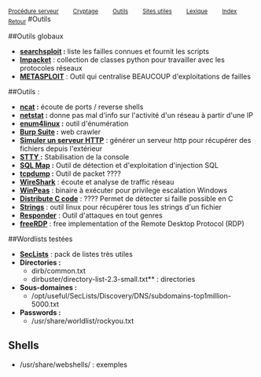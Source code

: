 <sub>[Procédure serveur](server_procedure.md)&nbsp; &nbsp; &nbsp; &nbsp; &nbsp;[Cryptage](cryptage.md)&nbsp; &nbsp; &nbsp; &nbsp; &nbsp;[Outils](tools.md)&nbsp; &nbsp; &nbsp; &nbsp; &nbsp;[Sites utiles](useful_website.md)&nbsp; &nbsp; &nbsp; &nbsp; &nbsp;[Lexique](lexique.md)&nbsp; &nbsp; &nbsp; &nbsp; &nbsp;[Index](index.md)</sub>
<sub>[Retour](home.md)</sub>
#Outils


##Outils globaux

- **[searchsploit](searchsploit.md) :** liste les failles connues et fournit les scripts
- **[Impacket](impacket.md)** : collection de classes python pour travailler avec les protocoles réseaux
- **[METASPLOIT](metasploit.md)** : Outil qui centralise BEAUCOUP d'exploitations de failles

##Outils :
- **[ncat](ncat.md) :** écoute de ports / reverse shells
- **[netstat](netstat.md) :** donne pas mal d'info sur l'activité d'un réseau à partir d'une IP
- **[enum4linux](enum4linux.md) :** outil d'énumération
- **[Burp Suite](burp_suite.md) :** web crawler
- **[Simuler un serveur HTTP](sim_http_server.md)** : générer un serveur http pour récupérer des fichiers depuis l'extérieur
- **[STTY ](stty.md) :** Stabilisation de la console
- **[SQL Map](sql_map.md) :** Outil de détection et d'exploitation d'injection SQL
- **[tcpdump](tcpdump.md) :** Outil de packet ????
- **[WireShark](wireshark.md)** : écoute et analyse de traffic réseau
- **[WinPeas](winpeas.md)** : binaire à exécuter pour privilege escalation Windows
- **[Distribute C code](distcc.md)** : ???? Permet de détecter si faille possible en C 
- **[Strings](strings.md)** : outil linux pour récupérer tous les strings d'un fichier
- **[Responder](responder.md)** : Outil d'attaques en tout genres
- **[freeRDP](freerdp.md)** : free implementation of the Remote Desktop Protocol (RDP)


##Wordlists testées
- **[SecLists](https://github.com/danielmiessler/SecLists)** : pack de listes très utiles
- **Directories :**
  - dirb/common.txt
  - dirbuster/directory-list-2.3-small.txt** : directories
- **Sous-domaines :**
  - /opt/useful/SecLists/Discovery/DNS/subdomains-top1million-5000.txt
- **Passwords :**
  -  /usr/share/worldlist/rockyou.txt

## Shells
- /usr/share/webshells/ : exemples